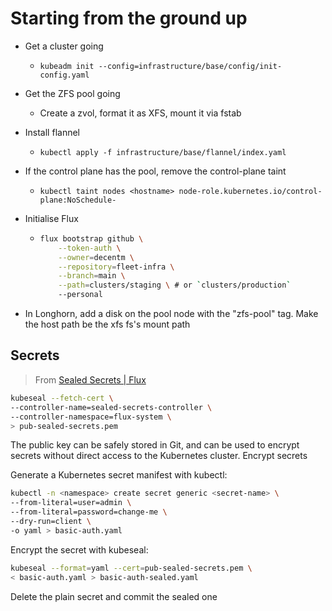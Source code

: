 # Starting from the ground up

- Get a cluster going
  - `kubeadm init --config=infrastructure/base/config/init-config.yaml`
- Get the ZFS pool going
  - Create a zvol, format it as XFS, mount it via fstab
- Install flannel
  - `kubectl apply -f infrastructure/base/flannel/index.yaml`
- If the control plane has the pool, remove the control-plane taint
  - `kubectl taint nodes <hostname> node-role.kubernetes.io/control-plane:NoSchedule-`
- Initialise Flux

  - ```sh
    flux bootstrap github \
        --token-auth \
        --owner=decentm \
        --repository=fleet-infra \
        --branch=main \
        --path=clusters/staging \ # or `clusters/production`
        --personal
    ```

- In Longhorn, add a disk on the pool node with the "zfs-pool" tag. Make the
    host path be the xfs fs's mount path

## Secrets

> From [Sealed Secrets | Flux](https://fluxcd.io/flux/guides/sealed-secrets/#encrypt-secrets)

```sh
kubeseal --fetch-cert \
--controller-name=sealed-secrets-controller \
--controller-namespace=flux-system \
> pub-sealed-secrets.pem
```

The public key can be safely stored in Git, and can be used to encrypt secrets without direct access to the Kubernetes cluster.
Encrypt secrets

Generate a Kubernetes secret manifest with kubectl:

```sh
kubectl -n <namespace> create secret generic <secret-name> \
--from-literal=user=admin \
--from-literal=password=change-me \
--dry-run=client \
-o yaml > basic-auth.yaml
```

Encrypt the secret with kubeseal:

```sh
kubeseal --format=yaml --cert=pub-sealed-secrets.pem \
< basic-auth.yaml > basic-auth-sealed.yaml
```

Delete the plain secret and commit the sealed one
